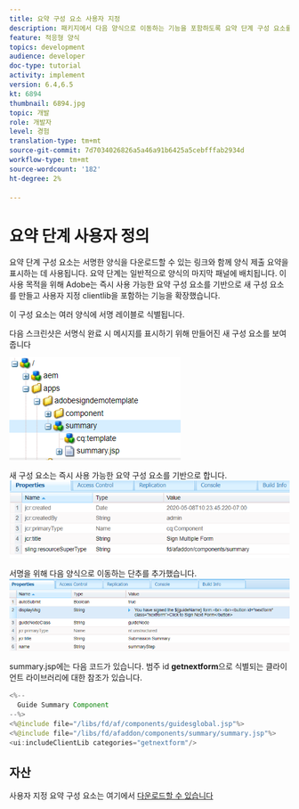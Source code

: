 ```yaml
---
title: 요약 구성 요소 사용자 지정
description: 패키지에서 다음 양식으로 이동하는 기능을 포함하도록 요약 단계 구성 요소를 확장합니다.
feature: 적응형 양식
topics: development
audience: developer
doc-type: tutorial
activity: implement
version: 6.4,6.5
kt: 6894
thumbnail: 6894.jpg
topic: 개발
role: 개발자
level: 경험
translation-type: tm+mt
source-git-commit: 7d7034026826a5a46a91b6425a5cebfffab2934d
workflow-type: tm+mt
source-wordcount: '182'
ht-degree: 2%

---
```



# 요약 단계 사용자 정의

요약 단계 구성 요소는 서명한 양식을 다운로드할 수 있는 링크와 함께 양식 제출 요약을 표시하는 데 사용됩니다. 요약 단계는 일반적으로 양식의 마지막 패널에 배치됩니다.
이 사용 목적을 위해 Adobe는 즉시 사용 가능한 요약 구성 요소를 기반으로 새 구성 요소를 만들고 사용자 지정 clientlib을 포함하는 기능을 확장했습니다.

이 구성 요소는 여러 양식에 서명 레이블로 식별됩니다.

다음 스크린샷은 서명식 완료 시 메시지를 표시하기 위해 만들어진 새 구성 요소를 보여줍니다

![요약 구성 요소](assets/summary.PNG)

새 구성 요소는 즉시 사용 가능한 요약 구성 요소를 기반으로 합니다.
![component-prop](assets/componentprop.PNG)

서명을 위해 다음 양식으로 이동하는 단추를 추가했습니다.
![template-code](assets/template-code.PNG)

summary.jsp에는 다음 코드가 있습니다. 범주 id **getnextform**&#x200B;으로 식별되는 클라이언트 라이브러리에 대한 참조가 있습니다.

```java
<%--
  Guide Summary Component
--%>
<%@include file="/libs/fd/af/components/guidesglobal.jsp"%>
<%@include file="/libs/fd/afaddon/components/summary/summary.jsp"%>
<ui:includeClientLib categories="getnextform"/>
```

## 자산

사용자 지정 요약 구성 요소는 여기에서 [다운로드할 수 있습니다](assets/custom-summary-step.zip)


